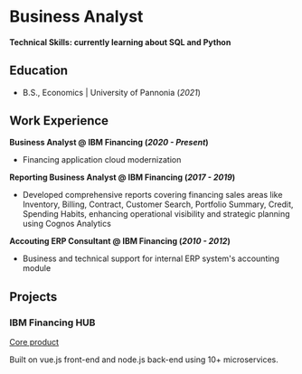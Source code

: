 # Business Analyst

#### Technical Skills: currently learning about SQL and Python

## Education 			        		
- B.S., Economics | University of Pannonia (_2021_)

## Work Experience
**Business Analyst @ IBM Financing (_2020 - Present_)**
- Financing application cloud modernization

**Reporting Business Analyst @ IBM Financing (_2017 - 2019_)**
- Developed comprehensive reports covering financing sales areas like Inventory, Billing, Contract, Customer Search, Portfolio Summary, Credit, Spending Habits, enhancing operational visibility and strategic planning using Cognos Analytics

**Accouting ERP Consultant @ IBM Financing (_2010 - 2012_)**
- Business and technical support for internal ERP system's accounting module 

## Projects
### IBM Financing HUB
[Core product](www.ibm.com/resources/financing/finhub/landing)

Built on vue.js front-end and node.js back-end using 10+ microservices.
